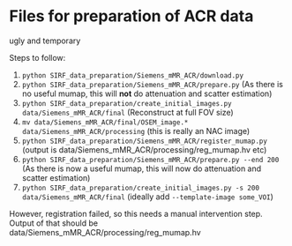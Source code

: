 # Files for preparation of ACR data
ugly and temporary

Steps to follow:
1. `python SIRF_data_preparation/Siemens_mMR_ACR/download.py`
2. `python SIRF_data_preparation/Siemens_mMR_ACR/prepare.py` (As there is no useful mumap, this will **not** do attenuation and scatter estimation)
3. `python SIRF_data_preparation/create_initial_images.py data/Siemens_mMR_ACR/final` (Reconstruct at full FOV size)
4. `mv data/Siemens_mMR_ACR/final/OSEM_image.* data/Siemens_mMR_ACR/processing` (this is really an NAC image)
5. `python SIRF_data_preparation/Siemens_mMR_ACR/register_mumap.py` (output is data/Siemens_mMR_ACR/processing/reg_mumap.hv etc)
6. `python SIRF_data_preparation/Siemens_mMR_ACR/prepare.py --end 200` (As there is now a useful mumap, this will now do attenuation and scatter estimation)
7. `python SIRF_data_preparation/create_initial_images.py -s 200 data/Siemens_mMR_ACR/final` (ideally add `--template-image some_VOI`)

However, registration failed, so this needs a manual intervention step. Output of that should be data/Siemens_mMR_ACR/processing/reg_mumap.hv